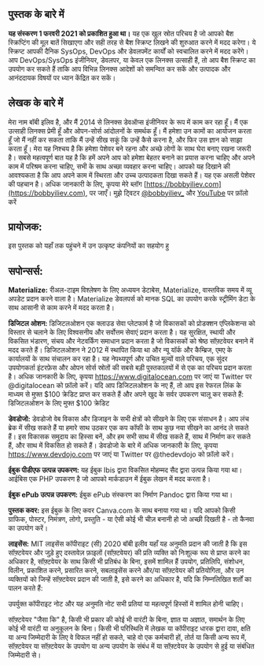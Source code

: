 ## पुस्तक के बारे में

  **यह संस्करण 1 फरवरी 2021 को प्रकाशित हुआ था।** यह एक खुल स्रोत परिचय है जो आपको बैश स्क्रिप्टिंग की मूल बातें सिखाएगा और सही तरह से बैश स्क्रिप्ट लिखने की शुरुआत करने में मदद करेगा। 
  ये स्क्रिप्ट आपकी दैनिक SysOps, DevOps और डेवलपमेंट कार्यों को स्वचालित करने में मदद करेंगे। आप DevOps/SysOps इंजीनियर, डेवलपर, या केवल एक लिनक्स उत्साही हैं,
  तो आप बैश स्क्रिप्ट का उपयोग कर सकते हैं ताकि आप विभिन्न लिनक्स आदेशों को समन्वित कर सकें और उत्पादक और आनंददायक विषयों पर ध्यान केंद्रित कर सकें।

## लेखक के बारे में
  मेरा नाम बॉबी इलिव है, और मैं 2014 से लिनक्स डेवऑप्स इंजीनियर के रूप में काम कर रहा हूँ। मैं एक उत्साही लिनक्स प्रेमी हूँ और ओपन-सोर्स आंदोलनों के समर्थक हूँ।
  मैं हमेशा उन कामों का आयोजन करता हूँ जो मैं नहीं कर सकता ताकि मैं उन्हें सीख सकूं कि उन्हें कैसे करना है, और फिर उस ज्ञान को साझा करता हूँ।
  मेरा यह निश्चय है कि हमेशा पेशेवर बने रहना और अच्छे लोगों के साथ घेरा बनाए रखना जरूरी है। सबसे महत्वपूर्ण बात यह है कि हमें अपने आप को हमेशा बेहतर बनाने का प्रयास करना चाहिए और अपने काम में परिश्रम करना चाहिए, सभी के साथ अच्छा व्यवहार करना चाहिए। 
  आपको यह दिखाने की आवश्यकता है कि आप अपने काम में स्थिरता और उच्च उत्पादकता दिखा सकते हैं। यह एक असली पेशेवर की पहचान है।
  अधिक जानकारी के लिए, कृपया मेरे ब्लॉग [https://bobbyiliev.com](https://bobbyiliev.com), पर जाएँ।
  मुझे ट्विटर [@bobbyiliev_](https://twitter.com/bobbyiliev_) और  [YouTube](https://www.youtube.com/channel/UCQWmdHTeAO0UvaNqve9udRw) पर फ़ॉलो करें
  

## प्रायोजक:

इस पुस्तक को यहाँ तक पहुंचने में उन उत्कृष्ट कंपनियों का सहयोग हु



## सपोन्सर्स:

**Materialize:**
रीअल-टाइम विश्लेषण के लिए अध्ययन डेटाबेस, Materialize, वास्तविक समय में व्यू अपडेट प्रदान करने वाला है। Materialize डेवलपर्स को मानक SQL का उपयोग करके स्ट्रीमिंग डेटा के साथ आसानी से काम करने में मदद करता है।

**डिजिटल ओशन:**
डिजिटलओशन एक क्लाउड सेवा प्लेटफार्म है जो विकासकों को प्रोडक्शन एप्लिकेशन्स को विस्तार से चलाने के लिए विश्वसनीय और सर्वोत्तम सेवाएं प्रदान करता है। यह सुरक्षित, स्थायी और विकसित भंडारण, संचय और नेटवर्किंग समाधान प्रदान करता है जो विकासकों को श्रेष्ठ सॉफ़्टवेयर बनाने में मदद करते हैं। डिजिटलओशन ने 2012 में स्थापित किया था और न्यू यॉर्क और कैम्ब्रिज, एमए के कार्यालयों के साथ संचालन कर रहा है। यह नेपथ्यपूर्ण और उचित मूल्यों वाले परिचय, एक सुंदर उपयोगकर्ता इंटरफ़ेस और ओपन सोर्स स्रोतों की सबसे बड़ी पुस्तकालयों में से एक का परिचय प्रदान करता है। अधिक जानकारी के लिए, कृपया https://www.digitalocean.com पर जाएं या Twitter पर @digitalocean को फ़ॉलो करें। यदि आप डिजिटलओशन के नए हैं, तो आप इस रेफरल लिंक के माध्यम से मुफ्त $100 क्रेडिट प्राप्त कर सकते हैं और अपने खुद के सर्वर उपकरण चालू कर सकते हैं: डिजिटलओशन के लिए मुफ्त $100 क्रेडिट

**डेवडोजो:**
डेवडोजो वेब विकास और डिजाइन के सभी क्षेत्रों को सीखने के लिए एक संसाधन है। आप लंच ब्रेक में सीख सकते हैं या हमारे साथ उठकर एक कप कॉफी के साथ कुछ नया सीखने का आनंद ले सकते हैं। इस विकासक समुदाय का हिस्सा बनें, और हम सभी साथ में सीख सकते हैं, साथ में निर्माण कर सकते हैं, और साथ में विकसित हो सकते हैं। डेवडोजो के बारे में अधिक जानकारी के लिए, कृपया https://www.devdojo.com पर जाएं या Twitter पर @thedevdojo को फ़ॉलो करें।

**ईबुक पीडीएफ उत्पन्न उपकरण:**
यह ईबुक Ibis द्वारा विकसित मोहम्मद सैद द्वारा उत्पन्न किया गया था। आईबिस एक PHP उपकरण है जो आपको मार्कडाउन में ईबुक लेखन में मदद करता है।

**ईबुक ePub उत्पन्न उपकरण:**
ईबुक ePub संस्करण का निर्माण Pandoc द्वारा किया गया था।

**पुस्तक कवर:**
इस ईबुक के लिए कवर Canva.com के साथ बनाया गया था। यदि आपको किसी ग्राफिक, पोस्टर, निमंत्रण, लोगो, प्रस्तुति - या ऐसी कोई भी चीज़ बनानी हो जो अच्छी दिखती है - तो कैनवा का उपयोग करें।

**लाइसेंस:**
MIT लाइसेंस
कॉपीराइट (सी) 2020 बॉबी इलीव
यहाँ यह अनुमति प्रदान की जाती है कि इस सॉफ़्टवेयर और जुड़े हुए दस्तावेज़ फ़ाइलों (सॉफ़्टवेयर) की प्रति व्यक्ति को निःशुल्क रूप से प्राप्त करने का अधिकार है, सॉफ़्टवेयर के साथ किसी भी प्रतिबंध के बिना, इसमें शामिल हैं उपयोग, प्रतिलिपि, संशोधन, विलीन, प्रकाशित करने, प्रसारित करने, सबलाइसेंस करने और/या सॉफ़्टवेयर की प्रतियोगिता, और उन व्यक्तियों को जिन्हें सॉफ़्टवेयर प्रदान की जाती है, इसे करने का अधिकार है, यदि कि निम्नलिखित शर्तों का पालन करते हैं:

उपर्युक्त कॉपीराइट नोट और यह अनुमति नोट सभी प्रतियां या महत्वपूर्ण हिस्सों में शामिल होनी चाहिए।

सॉफ़्टवेयर "जैसा कि" है, किसी भी प्रकार की कोई भी वारंटी के बिना, ज्ञात या अज्ञात, समार्थन के लिए कोई भी वारंटी या अनुकूलन के बिना। किसी भी परिस्थिति में लेखक या कॉपीराइट धारक द्वारा दावा, क्षति या अन्य जिम्मेदारी के लिए वे विफल नहीं हो सकते, चाहे वो एक कर्मचारी हों, तोर्त या किसी अन्य रूप में, सॉफ़्टवेयर या सॉफ़्टवेयर के उपयोग या अन्य उपयोग के संबंध में या सॉफ़्टवेयर के उपयोग से हुई या संबंधित जिम्मेदारी से।